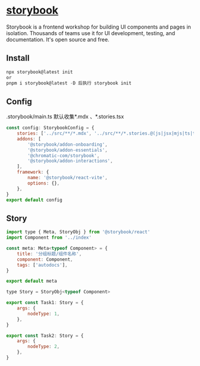 # [storybook](https://storybook.js.org/)

Storybook is a frontend workshop for building UI components and pages in isolation. Thousands of teams use it for UI development, testing, and documentation. It's open source and free.

## Install

```js
npx storybook@latest init
or
pnpm i storybook@latest -D 后执行 storybook init
```

## Config

.storybook/main.ts
默认收集*.mdx 、*.stories.tsx

```js
const config: StorybookConfig = {
    stories: ['../src/**/*.mdx', '../src/**/*.stories.@(js|jsx|mjs|ts|tsx)'],
    addons: [
        '@storybook/addon-onboarding',
        '@storybook/addon-essentials',
        '@chromatic-com/storybook',
        '@storybook/addon-interactions',
    ],
    framework: {
        name: '@storybook/react-vite',
        options: {},
    },
}
export default config
```

## Story

```js
import type { Meta, StoryObj } from '@storybook/react'
import Component from '../index'

const meta: Meta<typeof Component> = {
    title: '分组标题/组件名称',
    component: Component,
    tags: ['autodocs'],
}

export default meta

type Story = StoryObj<typeof Component>

export const Task1: Story = {
    args: {
        nodeType: 1,
    },
}

export const Task2: Story = {
    args: {
        nodeType: 2,
    },
}
```
